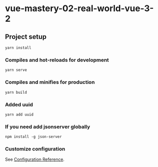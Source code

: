 # vue-mastery-02-real-world-vue-3-2

## Project setup
```
yarn install
```

### Compiles and hot-reloads for development
```
yarn serve
```

### Compiles and minifies for production
```
yarn build
```

### Added uuid
```
yarn add uuid
```

### If you need add jsonserver globally
```
npm install -g json-server
```

### Customize configuration
See [Configuration Reference](https://cli.vuejs.org/config/).
